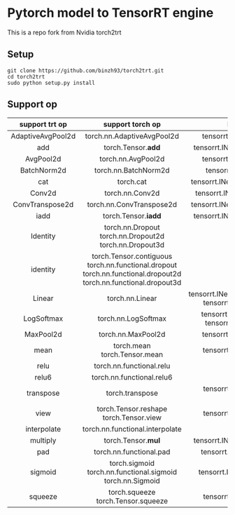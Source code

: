 # Pytorch model to TensorRT engine

This is a repo fork from Nvidia torch2trt

## Setup
```shell
git clone https://github.com/binzh93/torch2trt.git
cd torch2trt
sudo python setup.py install
```



## Support op

| support trt op | support torch op | Implementation Method |
|:-:|:-:|:-:|
| AdaptiveAvgPool2d | torch.nn.AdaptiveAvgPool2d | tensorrt.INetworkDefinition.add_pooling |
| add | torch.Tensor.__add__ | tensorrt.INetworkDefinition.add_elementwise| 
| AvgPool2d | torch.nn.AvgPool2d | tensorrt.INetworkDefinition.add_pooling |
| BatchNorm2d | torch.nn.BatchNorm2d | tensorrt.INetworkDefinition.add_scale |
| cat | torch.cat | tensorrt.INetworkDefinition.add_concatenation |
| Conv2d | torch.nn.Conv2d | tensorrt.INetworkDefinition.add_convolution	|
| ConvTranspose2d | torch.nn.ConvTranspose2d | tensorrt.INetworkDefinition.add_deconvolution |
| iadd | torch.Tensor.__iadd__ | tensorrt.INetworkDefinition.add_elementwise |
| Identity | torch.nn.Dropout  torch.nn.Dropout2d  torch.nn.Dropout3d| / |
| identity | torch.Tensor.contiguous  torch.nn.functional.dropout  torch.nn.functional.dropout2d  torch.nn.functional.dropout3d | /|
| Linear | torch.nn.Linear | tensorrt.INetworkDefinition.add_fully_connected tensorrt.INetworkDefinition.add_shuffle | 
| LogSoftmax | torch.nn.LogSoftmax | tensorrt.INetworkDefinition.add_softmax  tensorrt.INetworkDefinition.add_unary |
| MaxPool2d	| torch.nn.MaxPool2d | tensorrt.INetworkDefinition.add_pooling	|
| mean | torch.mean  torch.Tensor.mean | tensorrt.INetworkDefinition.add_reduce |
| relu | torch.nn.functional.relu | / |
| relu6	| torch.nn.functional.relu6 | / |
| transpose | torch.transpose | tensorrt.INetworkDefinition.add_shuffle  (tensorrt.IShuffleLayer) | 
| view | torch.Tensor.reshape  torch.Tensor.view | tensorrt.INetworkDefinition.add_shuffle	|
| interpolate | torch.nn.functional.interpolate	| self define plugin |
| multiply | torch.Tensor.__mul__ |  tensorrt.INetworkDefinition.add_elementwise |
| pad | torch.nn.functional.pad | tensorrt.INetworkDefinition.add_padding	|
| sigmoid | torch.sigmoid  torch.nn.functional.sigmoid  torch.nn.Sigmoid | tensorrt.INetworkDefinition.add_activation |
| squeeze | torch.squeeze  torch.Tensor.squeeze | tensorrt.INetworkDefinition.add_shuffle	|










